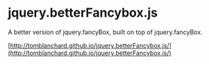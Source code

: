 # jquery.betterFancybox.js

A better version of jquery.fancyBox, built on top of jquery.fancyBox.

[http://tomblanchard.github.io/jquery.betterFancybox.js/](http://tomblanchard.github.io/jquery.betterFancybox.js/)